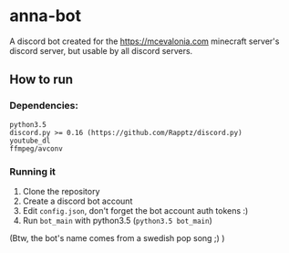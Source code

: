 # anna-bot
A discord bot created for the https://mcevalonia.com minecraft server's discord server, but usable by all discord servers.

## How to run
### Dependencies:
```
python3.5
discord.py >= 0.16 (https://github.com/Rapptz/discord.py)
youtube_dl
ffmpeg/avconv
```

### Running it
1. Clone the repository
2. Create a discord bot account
3. Edit `config.json`, don't forget the bot account auth tokens :)
4. Run `bot_main` with python3.5 (`python3.5 bot_main`)

(Btw, the bot's name comes from a swedish pop song ;) )
